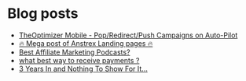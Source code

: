 # Blog posts
<!-- BLOG-POST-LIST:START -->
- [TheOptimizer Mobile - Pop/Redirect/Push Campaigns on Auto-Pilot](https://afflift.com/f/threads/theoptimizer-mobile-pop-redirect-push-campaigns-on-auto-pilot.1514/)
- [🔥 Mega post of Anstrex Landing pages 🔥](https://afflift.com/f/threads/%F0%9F%94%A5-mega-post-of-anstrex-landing-pages-%F0%9F%94%A5.6125/)
- [Best Affiliate Marketing Podcasts?](https://afflift.com/f/threads/best-affiliate-marketing-podcasts.10439/)
- [what best way to receive payments ?](https://afflift.com/f/threads/what-best-way-to-receive-payments.10437/)
- [3 Years In and Nothing To Show For It...](https://afflift.com/f/threads/3-years-in-and-nothing-to-show-for-it.10436/)
<!-- BLOG-POST-LIST:END -->
